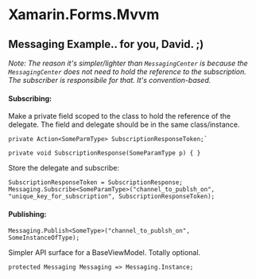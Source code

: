 # Xamarin.Forms.Mvvm

## Messaging Example.. for you, David. ;) 

*Note: The reason it's simpler/lighter than `MessagingCenter` is because the `MessagingCenter` does not need to hold the reference to the subscription. The subscriber is responsibile for that. It's convention-based.*


#### Subscribing:
Make a private field scoped to the class to hold the reference of the delegate. The field and delegate should be in the same class/instance.

```
private Action<SomeParmType> SubscriptionResponseToken;`

private void SubscriptionResponse(SomeParamType p) { }
```

Store the delegate and subscribe:

```
SubscriptionResponseToken = SubscriptionResponse;
Messaging.Subscribe<SomeParamType>("channel_to_publsh_on", "unique_key_for_subscription", SubscriptionResponseToken);
```

#### Publishing:
```
Messaging.Publish<SomeType>("channel_to_publsh_on", SomeInstanceOfType);
```

Simpler API surface for a BaseViewModel. Totally optional.

```
protected Messaging Messaging => Messaging.Instance;
```
